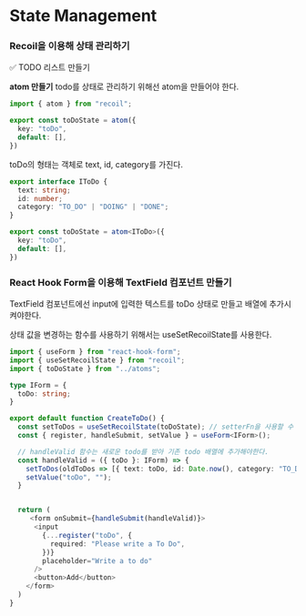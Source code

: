 # State Management

### Recoil을 이용해 상태 관리하기

✅ TODO 리스트 만들기

**atom 만들기**
todo를 상태로 관리하기 위해선 atom을 만들어야 한다. 

```typescript
import { atom } from "recoil";

export const toDoState = atom({
  key: "toDo",
  default: [],
})
```

toDo의 형태는 객체로 text, id, category를 가진다. 
```typescript
export interface IToDo {
  text: string;
  id: number;
  category: "TO_DO" | "DOING" | "DONE";
}

export const toDoState = atom<IToDo>({
  key: "toDo",
  default: [],
})
```


### React Hook Form을 이용해 TextField 컴포넌트 만들기

TextField 컴포넌트에선 input에 입력한 텍스트를 toDo 상태로 만들고 배열에 추가시켜야한다. 

상태 값을 변경하는 함수를 사용하기 위해서는 useSetRecoilState를 사용한다. 

```typescript
import { useForm } from "react-hook-form";
import { useSetRecoilState } from "recoil";
import { toDoState } from "../atoms";

type IForm = {
  toDo: string;
}

export default function CreateToDo() {
  const setToDos = useSetRecoilState(toDoState); // setterFn을 사용할 수 있다. 
  const { register, handleSubmit, setValue } = useForm<IForm>(); 

  // handleValid 함수는 새로운 todo를 받아 기존 todo 배열에 추가해야한다. 
  const handleValid = ({ toDo }: IForm) => {
    setToDos(oldToDos => [{ text: toDo, id: Date.now(), category: "TO_DO" }, ...oldToDos])
    setValue("toDo", "");
  }


  return (
     <form onSubmit={handleSubmit(handleValid)}>
      <input
        {...register("toDo", {
          required: "Please write a To Do",
        })}
        placeholder="Write a to do"
      />
      <button>Add</button>
    </form>
  )
}

```